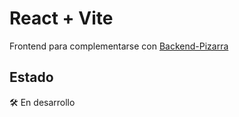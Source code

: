 # React + Vite

Frontend para complementarse con [Backend-Pizarra](https://github.com/sebsolezzi88/Backend-Pizzarra)

## Estado
🛠️ En desarrollo 
